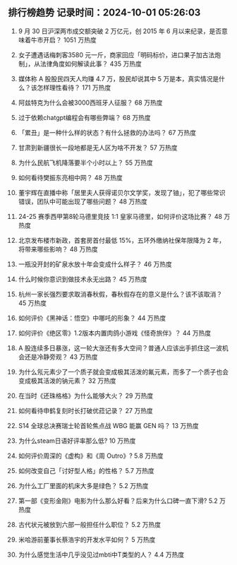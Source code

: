 
## 排行榜趋势 记录时间：2024-10-01 05:26:03
  
  1. 9 月 30 日沪深两市成交额突破 2 万亿元，创 2015 年 6 月以来纪录，是否意味着牛市开启？ 1051 万热度
    
  2. 女子遭遇话梅刺客3580 元一斤，商家回应「明码标价，进口果子加古法炮制」，从法律角度如何解读此事？ 435 万热度
    
  3. 媒体称 A 股股民四天人均赚 4.7 万，股民却说其中 5 万是本，真实情况是什么？该怎样理性看待？ 171 万热度
    
  4. 阿兹特克为什么会被3000西班牙人征服？ 68 万热度
    
  5. 过于依赖chatgpt编程会有哪些弊端？ 68 万热度
    
  6. 「累丑」是一种什么样的状态？有什么拯救的办法吗？ 67 万热度
    
  7. 甘肃到新疆很长一段地都是无人区为啥不开发？ 57 万热度
    
  8. 为什么民航飞机降落要半个小时以上？ 55 万热度
    
  9. 如何看待樊振东亮相中网？ 48 万热度
    
  10. 董宇辉在直播中称「居里夫人获得诺贝尔文学奖，发现了铀」，犯了哪些常识错误，团队中可能出现了哪些问题？ 48 万热度
    
  11. 24-25 赛季西甲第8轮马德里竞技 1:1 皇家马德里，如何评价这场比赛？ 48 万热度
    
  12. 北京发布楼市新政，首套房首付最低 15%，五环外缴纳社保年限降为 2 年，将带来哪些影响？ 48 万热度
    
  13. 一瓶没开封的矿泉水放十年会变成什么样子？ 46 万热度
    
  14. 什么时候你意识到做技术永无出路？ 45 万热度
    
  15. 杭州一家长强烈要求取消春秋假，春秋假存在的意义是什么？该不该取消？ 45 万热度
    
  16. 如何评价《黑神话：悟空》中哪吒的形象？ 44 万热度
    
  17. 如何评价《绝区零》1.2版本内置肉鸽小游戏《怪奇旅伴》？ 44 万热度
    
  18. A 股连续多日暴涨，这一轮大涨还有多大空间？普通人应该出手抓住这一波机会还是冷静旁观？ 43 万热度
    
  19. 为什么氖元素少了一个质子就会变成极其活泼的氟元素，而多了一个质子也会变成极其活泼的钠元素？ 32 万热度
    
  20. 在当时《还珠格格》为什么能够大火？ 29 万热度
    
  21. 如何看待申鹤复刻时长打破优菈记录？ 27 万热度
    
  22. S14 全球总决赛瑞士轮首轮焦点战 WBG 能赢 GEN 吗？ 13 万热度
    
  23. 为什么steam日语好评率那么低? 10 万热度
    
  24. 如何评价周深的《虚构》和《周 Outro》? 5.8 万热度
    
  25. 如何改变自己「讨好型人格」的性格？ 5.7 万热度
    
  26. 为什么工厂里面的机床大多是绿色？ 5.2 万热度
    
  27. 第一部《变形金刚》电影为什么那么好看？后来为什么口碑一直下滑? 5.2 万热度
    
  28. 古代状元被放到六部一般担任什么职位？ 5.2 万热度
    
  29. 米哈游前董事长蔡浩宇的开发水平如何？ 5 万热度
    
  30. 为什么感觉生活中几乎没见过mbti中T类型的人？ 4.4 万热度
    